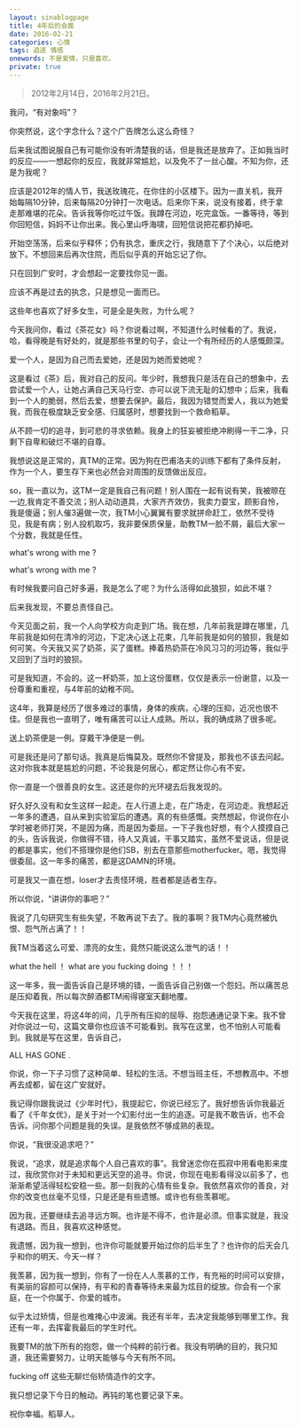```yaml
---
layout: sinablogpage
title: 4年后的会面
date: 2016-02-21
categories: 心情 
tags: 追逐 情感
onewords: 不是爱情，只是喜欢。
private: true
---
```

> 2012年2月14日，2016年2月21日。

我问，“有对象吗”？

你突然说，这个字念什么？这个广告牌怎么这么奇怪？

后来我试图说服自己有可能你没有听清楚我的话，但是我还是放弃了。正如我当时的反应——一想起你的反应，我就非常尴尬，以及免不了一丝心酸。不知为你，还是为我呢？

应该是2012年的情人节，我送玫瑰花，在你住的小区楼下。因为一直关机，我开始每隔10分钟，后来每隔20分钟打一次电话。后来你下来，说没有接着，终于拿走那难堪的花朵。告诉我等你吃过午饭。我蹲在河边，吃完盒饭。一番等待，等到你回短信，妈妈不让你出来。我心里山呼海啸，回短信说把花都扔掉吧。

开始空荡荡，后来似乎释怀；仍有执念，重庆之行，我随意下了个决心，以后绝对放下。不想回来后再次住院，而后似乎真的开始忘记了你。

只在回到广安时，才会想起一定要找你见一面。

应该不再是过去的执念，只是想见一面而已。

这些年也喜欢了好多女生，可是全是失败，为什么呢？

今天我问你，看过《茶花女》吗？你说看过啊，不知道什么时候看的了。我说，哈，看得晚是有好处的，就是那些书里的句子，会让一个有所经历的人感慨颇深。

爱一个人，是因为自己而去爱她，还是因为她而爱她呢？

这是看过《茶》后，我对自己的反问。年少时，我想我只是活在自己的想象中，去尝试爱一个人，让她占满自己天马行空、亦可以说下流无耻的幻想中；后来，我看到一个人的脆弱，然后去爱，想要去保护。最后，我因为错觉而爱人，我以为她爱我，而我在极度缺乏安全感、归属感时，想要找到一个救命稻草。

从不顾一切的追寻，到可悲的寻求依赖。我身上的狂妄被拒绝冲刷得一干二净，只剩下自卑和破烂不堪的自尊。

我想说这是正常的，真TM的正常。因为狗在巴甫洛夫的训练下都有了条件反射，作为一个人，要生存下来也必然会对周围的反馈做出反应。

so，我一直以为，这TM一定是我自己有问题！别人围在一起有说有笑，我被晾在一边,我肯定不善交流；别人动动道具，大家齐齐效仿，我卖力耍宝，顾影自怜，我是傻逼；别人催3遍做一次，我TM小心翼翼有要求就拼命赶工，依然不受待见，我是有病；别人投机取巧，我非要保质保量，助教TM一脸不屑，最后大家一个分数，我就是任性。

what's wrong with me ?

what's wrong with me ?

有时候我要问自己好多遍，我是怎么了呢？为什么活得如此狼狈，如此不堪？

后来我发现，不要总责怪自己。

今天见面之前，我一个人向学校方向走到广场。我在想，几年前我是蹲在哪里，几年前我是如何在清冷的河边，下定决心送上花束，几年前我是如何的狼狈，我是如何可笑。今天我又买了奶茶，买了蛋糕。捧着热奶茶在冷风习习的河边等，我似乎又回到了当时的狼狈。

可是我知道，不会的。这一杯奶茶，加上这份蛋糕，仅仅是表示一份谢意，以及一份尊重和重视，与4年前的幼稚不同。

这4年，我算是经历了很多难过的事情，身体的疾病，心理的压抑，近况也很不佳。但是我也一直明了，唯有痛苦可以让人成熟。所以，我的确成熟了很多呢。

送上奶茶便是一例。穿戴干净便是一例。

可是我还是问了那句话。我真是后悔莫及。既然你不曾提及，那我也不该去问起。这对你我本就是尴尬的问题，不论我是何居心，都定然让你心有不安。

你一直是一个很善良的女生。这还是你的光环褪去后我发现的。

好久好久没有和女生这样一起走。在人行道上走，在广场走，在河边走。我想起近一年多的遭遇，自从来到实验室后的遭遇。真的有些感慨。突然想起，你说你在小学时被老师打哭，不是因为痛，而是因为委屈。一下子我也好想，有个人摸摸自己的头，告诉我说，你做得不错，待人又真诚，干事又踏实，虽然不爱说话，但是说的都是事实，他们不搭理你是他们SB，别去在意那些motherfucker。嗯，我觉得很委屈。这一年多的痛苦，都是这DAMN的环境。

可是我又一直在想，loser才去责怪环境，胜者都是适者生存。

所以你说，“讲讲你的事吧？”

我说了几句研究生有些失望，不敢再说下去了。我的事啊？我TM内心竟然被仇恨、怨气所占满了！！

我TM当着这么可爱、漂亮的女生，竟然只能说这么泄气的话！！

what the hell ！ what are you fucking doing ！！！

这一年多，我一面告诉自己是环境的错，一面告诉自己别做一个怨妇。所以痛苦总是压抑着我，所以每次醉酒都TM闹得寝室天翻地覆。

今天我在这里，将这4年的间，几乎所有压抑的屈辱、抱怨通通记录下来。我不曾对你说过一句，这篇文章你也应该不可能看到。我写在这里，也不怕别人可能看到。我就是写在这里，告诉自己，

ALL HAS GONE .

你说，你一下子习惯了这种简单、轻松的生活。不想当班主任，不想教高中。不想再去成都，留在这广安就好。

我记得你跟我说过《少年时代》，我提起它，你说已经忘了。我好想告诉你我最近看了《千年女优》，是关于对一个幻影付出一生的追逐。可是我不敢告诉，也不会告诉。问你那个问题是我的失误。是我依然不够成熟的表现。

你说，“我很没追求吧？”

我说，“追求，就是追求每个人自己喜欢的事”。我曾迷恋你在孤寂中用看电影来度过，我欣赏你对于未知和更远天空的追寻。你说，你现在电影看得没以前多了，也渐渐希望活得轻松安稳一些。那一刻我的心情有些复杂。我依然喜欢你的善良，对你的改变也丝毫不见怪，只是还是有些遗憾。或许也有些羡慕呢。

因为我，还要继续去追寻远方啊。也许是不得不，也许是必须。但事实就是，我没有退路。而且，我喜欢这种感觉。

我遗憾，因为我一想到，也许你可能就要开始过你的后半生了？也许你的后天会几乎和你的明天、今天一样？

我羡慕，因为我一想到，你有了一份在人人羡慕的工作，有充裕的时间可以安排，有美丽的容颜可以保持，有平和的青春等待未来最为炫目的绽放。你会有一个家庭，在一个你属于、你爱的城市。

似乎太过矫情，但是也难掩心中波澜。我还有半年，去决定我能够到哪里工作。我还有一年，去挥霍我最后的学生时代。

我要TM的放下所有的抱怨，做一个纯粹的前行者。我没有明确的目的，我只知道，我还需要努力，让明天能够与今天有所不同。

fucking off 这些无聊烂俗矫情造作的文字。

我只想记录下今日的触动。再钝的笔也要记录下来。

祝你幸福。稻草人。